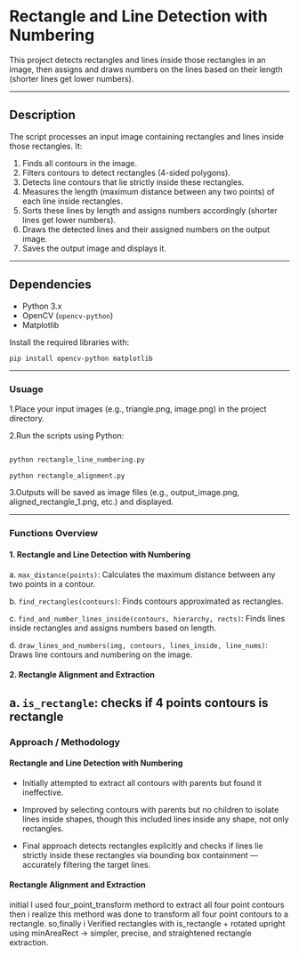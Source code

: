 # Rectangle and Line Detection with Numbering

This project detects rectangles and lines inside those rectangles in an image, then assigns and draws numbers on the lines based on their length (shorter lines get lower numbers).

---

## Description

The script processes an input image containing rectangles and lines inside those rectangles. It:

1. Finds all contours in the image.
2. Filters contours to detect rectangles (4-sided polygons).
3. Detects line contours that lie strictly inside these rectangles.
4. Measures the length (maximum distance between any two points) of each line inside rectangles.
5. Sorts these lines by length and assigns numbers accordingly (shorter lines get lower numbers).
6. Draws the detected lines and their assigned numbers on the output image.
7. Saves the output image and displays it.

---

## Dependencies

- Python 3.x
- OpenCV (`opencv-python`)
- Matplotlib

Install the required libraries with:

```bash
pip install opencv-python matplotlib
```
---
### Usuage

1.Place your input images (e.g., triangle.png, image.png) in the project directory.

2.Run the scripts using Python:

```bash

python rectangle_line_numbering.py

python rectangle_alignment.py
```
3.Outputs will be saved as image files (e.g., output_image.png, aligned_rectangle_1.png, etc.) and displayed.

---
### Functions Overview

#### 1. Rectangle and Line Detection with Numbering

a. `max_distance(points)`: Calculates the maximum distance between any two points in a contour.

b. `find_rectangles(contours)`: Finds contours approximated as rectangles.

c. `find_and_number_lines_inside(contours, hierarchy, rects)`: Finds lines inside rectangles and assigns numbers based on length.

d. `draw_lines_and_numbers(img, contours, lines_inside, line_nums)`: Draws line contours and numbering on the image.

#### 2. Rectangle Alignment and Extraction



a. `is_rectangle`: checks if 4 points contours  is rectangle 
---

### Approach / Methodology

#### Rectangle and Line Detection with Numbering

- Initially attempted to extract all contours with parents but found it ineffective.

- Improved by selecting contours with parents but no children to isolate lines inside shapes, though this included lines inside any shape, not only rectangles.

- Final approach detects rectangles explicitly and checks if lines lie strictly inside these rectangles via bounding box containment — accurately filtering the target lines.

#### Rectangle Alignment and Extraction

initial I used four_point_transform methord  to extract all four point contours then i realize this methord was done to transform all four point contours to a rectangle. so,finally i Verified rectangles with is_rectangle + rotated upright using minAreaRect → simpler, precise, and straightened rectangle extraction.




